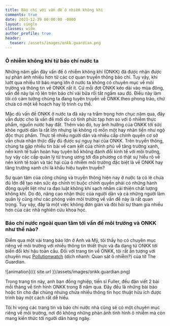 ```yaml
---
title: Báo chí với vấn đề ô nhiễm không khí
comments: true
date: 2021-12-29 00:00:00 -0000
layout: single
classes: wide
author_profile: true
header:
  teaser: /assets/images/onkk.guardian.png
---
```


### Ô nhiễm không khí từ báo chí nước ta

Những năm gần đây vấn đề ô nhiễm không khí (ONKK) đã được nhận được sự phản ảnh nhiều hơn từ các cơ quan truyền thông báo chí.
Tuy vậy, khi lướt qua nhiều tờ báo mạng lớn ở nước ta không có chuyên mục về môi trường và thông tin về ONKK rất ít.
Cứ mỗi đợt ONKK kéo dài vào mùa đông, vấn đề này lại rộ lên trên báo chí vài bữa rồi tắt ngấm sau đó. 
Điều này làm tôi có cảm tưởng chúng ta đang tuyên truyền về ONKK theo phong trào, chứ chưa có một kế hoạch hay lộ trình cụ thể.

Mặc dù vấn đề ONKK ở nước ta đã xảy ra trầm trọng hơn chục năm qua, 
đây vẫn được cho là vấn đề mới do có tính phức tạp hơn so với ô nhiễm thực phẩm, nguồn nước hay đất. 
Thêm vào đó, tuy ảnh hưởng của ONKK tới sức khỏe người dân là rất lớn nhưng lại không rõ mồn một hay nhãn tiền như ngộ độc thực phẩm.
Thực tế nhiều người dân và nhiều cấp chính quyền cơ sở vẫn chưa nhận thức đầy đủ được sự nguy hại của ONKK.
Trên truyền thông, chúng ta gặp nhiều tin bài về cam kết của chính phủ về tăng trưởng xanh, 
nền kinh tế tuần hoàn hay tuyên bố không đánh đổi kinh tế
với môi trường, tuy vậy các cấp quản lý từ trung ương tới địa phương có thật 
sự hiểu rõ về nền kinh tế toàn và tác hại của ô nhiễm môi trường đặc biệt là về 
ONKK hay tăng trưởng xanh chỉ là khẩu hiệu tuyên truyền?

Sự quan tâm của công chúng và truyền thông hiện nay ở nước ta có lẽ chưa đủ lớn để tạo nên sức ép chính trị buộc chính quyền phải có những hành động quyết liệt như ra đạo luật không khí sạch nhằm cải thiện chất lượng không khí. 
Do đó, nâng cao nhận thức của người dân và cả những người làm quản lý cũng như các phóng viên môi trường về vấn đề này là rất quan trọng. Tuy vậy, đây là một việc không đơn giản và đòi hỏi sự tham gia nhiều hơn của các nhà nghiên cứu khoa học.

### Báo chí nước ngoài quan tâm tới vấn đề môi trường và ONKK như thế nào?

Điểm qua một vài trang báo lớn ở Anh và Mỹ, tôi thấy họ có chuyên mục riêng về môi trường 
với nhiều thông tin thiết thực và đa dạng từ ONKK tới biến đổi khí hậu toàn cầu.
Đối với trang tin về ONKK, tôi rất ấn tượng với chuyên mục [Pollutionwatch](https://www.theguardian.com/environment/series/pollutionwatch)
(dịch nhanh: Quan sát ô nhiễm?) của tờ The Guardian. 

![animation]({{ site.url }}/assets/images/onkk.guardian.png)

Trong trang tin này, anh bạn đồng nghiệp, tiến sĩ Fuller, đều đặn viết 2 bài mỗi tháng về tình hình ONKK trong 8 năm qua.
Đây đều là những bài báo hoặc tin cho đại chúng nhưng chứa nhiều thông tin học thuật hữu ích được trình bày một cách rất dễ hiểu.

Tôi hi vọng các trang tin và báo chí nước nhà cũng sẽ có một chuyên mục riêng về môi trường,
nơi đó không những phản ảnh tình hình ô nhiễm mà còn mang kiến thức tới người dân hàng ngày.
